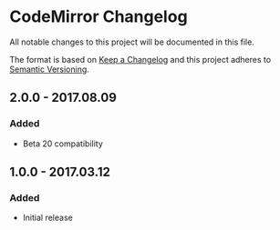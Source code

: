 # CodeMirror Changelog

All notable changes to this project will be documented in this file.

The format is based on [Keep a Changelog](http://keepachangelog.com/) and this project adheres to [Semantic Versioning](http://semver.org/).

## 2.0.0 - 2017.08.09
### Added
- Beta 20 compatibility


## 1.0.0 - 2017.03.12
### Added
- Initial release
